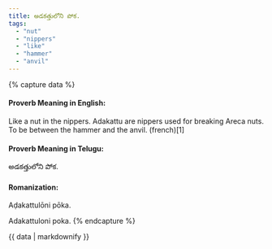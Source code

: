 ```yaml
---
title: అడకత్తులోని పోక.
tags:
  - "nut"
  - "nippers"
  - "like"
  - "hammer"
  - "anvil"
---
```


{% capture data %}
#### Proverb Meaning in English:
Like a nut in the nippers.
Adakattu are nippers used for breaking Areca nuts.
To be between the hammer and the anvil. (french)[1]

#### Proverb Meaning in Telugu:
అడకత్తులోని పోక.

#### Romanization:
Aḍakattulōni pōka.

Adakattuloni poka.
{% endcapture %}

{{ data | markdownify }}

